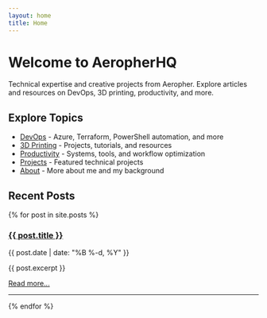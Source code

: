 ```yaml
---
layout: home
title: Home
---
```


# Welcome to AeropherHQ

Technical expertise and creative projects from Aeropher. Explore articles and resources on DevOps, 3D printing, productivity, and more.

## Explore Topics

- [DevOps](/devops/) - Azure, Terraform, PowerShell automation, and more
- [3D Printing](/3d-printing/) - Projects, tutorials, and resources
- [Productivity](/productivity/) - Systems, tools, and workflow optimization
- [Projects](/projects/) - Featured technical projects
- [About](/about/) - More about me and my background

## Recent Posts

{% for post in site.posts %}
<div class="post-preview">
  <h3><a href="{{ post.url }}">{{ post.title }}</a></h3>
  <p class="post-meta">{{ post.date | date: "%B %-d, %Y" }}</p>
  <p>{{ post.excerpt }}</p>
  <a href="{{ post.url }}">Read more...</a>
  <hr>
</div>
{% endfor %}
